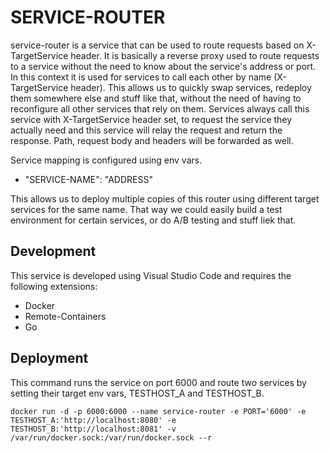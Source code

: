 # SERVICE-ROUTER

service-router is a service that can be used to route requests based on X-TargetService
header.
It is basically a reverse proxy used to route requests to a service without the need to
know about the service's address or port. In this context it is used for services to call
each other by name (X-TargetService header).
This allows us to quickly swap services, redeploy them somewhere else and stuff like that,
without the need of having to reconfigure all other services that rely on them.
Services always call this service with X-TargetService header set, to request the service
they actually need and this service will relay the request and return the response.
Path, request body and headers will be forwarded as well.

Service mapping is configured using env vars.
* "SERVICE-NAME": "ADDRESS"

This allows us to deploy multiple copies of this router using different target services
for the same name. That way we could easily build a test environment for certain services,
or do A/B testing and stuff liek that.

## Development
This service is developed using Visual Studio Code and requires the following extensions:
* Docker
* Remote-Containers
* Go

## Deployment
This command runs the service on port 6000 and route two services by setting their target env vars,
TESTHOST_A and TESTHOST_B.
```
docker run -d -p 6000:6000 --name service-router -e PORT='6000' -e TESTHOST_A:'http://localhost:8080' -e TESTHOST_B:'http://localhost:8081' -v /var/run/docker.sock:/var/run/docker.sock --r